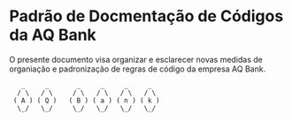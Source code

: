 # Padrão de Docmentação de Códigos da AQ Bank
O presente documento visa organizar e esclarecer novas medidas de organiação e padronização de regras de código da empresa AQ Bank.
```
   _     _       _     _     _     _  
  / \   / \     / \   / \   / \   / \ 
 ( A ) ( Q )   ( B ) ( a ) ( n ) ( k )
  \_/   \_/     \_/   \_/   \_/   \_/ 
  ```